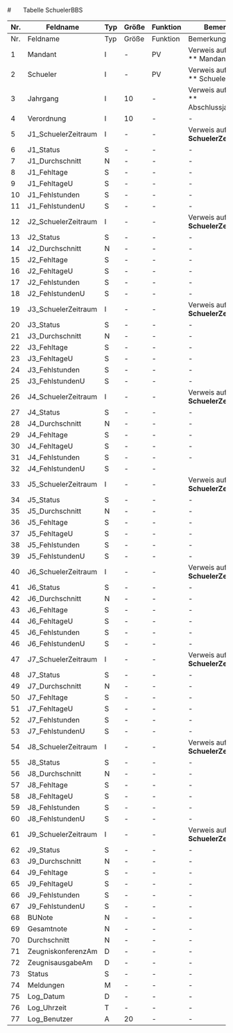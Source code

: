 #       Tabelle SchuelerBBS


Nr.|Feldname|Typ|Größe|Funktion|Bemerkung
--|--|--|--|--|--
Nr.|Feldname|Typ|Größe|Funktion|Bemerkung
1|Mandant|I|-|PV|Verweis auf Tabelle ** Mandanten**
2|Schueler|I|-|PV|Verweis auf Tabelle ** Schueler
3|Jahrgang|I|10|-|Verweis auf Tabelle ** Abschlussjahrgaenge
4|Verordnung|I|10|-|-
5|J1_SchuelerZeitraum|I|-|-|Verweis auf Tabelle **SchuelerZeitraeume**
6|J1_Status|S|-|-|-
7|J1_Durchschnitt|N|-|-|-
8|J1_Fehltage|S|-|-|-
9|J1_FehltageU|S|-|-|-
10|J1_Fehlstunden|S|-|-|-
11|J1_FehlstundenU|S|-|-|-
12|J2_SchuelerZeitraum|I|-|-|Verweis auf Tabelle **SchuelerZeitraeume**
13|J2_Status|S|-|-|-
14|J2_Durchschnitt|N|-|-|-
15|J2_Fehltage|S|-|-|-
16|J2_FehltageU|S|-|-|-
17|J2_Fehlstunden|S|-|-|-
18|J2_FehlstundenU|S|-|-|-
19|J3_SchuelerZeitraum|I|-|-|Verweis auf Tabelle **SchuelerZeitraeume**
20|J3_Status|S|-|-|-
21|J3_Durchschnitt|N|-|-|-
22|J3_Fehltage|S|-|-|-
23|J3_FehltageU|S|-|-|-
24|J3_Fehlstunden|S|-|-|-
25|J3_FehlstundenU|S|-|-|-
26|J4_SchuelerZeitraum|I|-|-|Verweis auf Tabelle **SchuelerZeitraeume**
27|J4_Status|S|-|-|-
28|J4_Durchschnitt|N|-|-|-
29|J4_Fehltage|S|-|-|-
30|J4_FehltageU|S|-|-|-
31|J4_Fehlstunden|S|-|-|-
32|J4_FehlstundenU|S|-|-|
33|J5_SchuelerZeitraum|I|-|-|Verweis auf Tabelle **SchuelerZeitraeume**
34|J5_Status|S|-|-|-
35|J5_Durchschnitt|N|-|-|-
36|J5_Fehltage|S|-|-|-
37|J5_FehltageU|S|-|-|-
38|J5_Fehlstunden|S|-|-|-
39|J5_FehlstundenU|S|-|-|-
40|J6_SchuelerZeitraum|I|-|-|Verweis auf Tabelle **SchuelerZeitraeume**
41|J6_Status|S|-|-|-
42|J6_Durchschnitt|N|-|-|-
43|J6_Fehltage|S|-|-|-
44|J6_FehltageU|S|-|-|-
45|J6_Fehlstunden|S|-|-|-
46|J6_FehlstundenU|S|-|-|-
47|J7_SchuelerZeitraum|I|-|-|Verweis auf Tabelle **SchuelerZeitraeume**
48|J7_Status|S|-|-|-
49|J7_Durchschnitt|N|-|-|-
50|J7_Fehltage|S|-|-|-
51|J7_FehltageU|S|-|-|-
52|J7_Fehlstunden|S|-|-|-
53|J7_FehlstundenU|S|-|-|-
54|J8_SchuelerZeitraum|I|-|-|Verweis auf Tabelle **SchuelerZeitraeume**
55|J8_Status|S|-|-|-
56|J8_Durchschnitt|N|-|-|-
57|J8_Fehltage|S|-|-|-
58|J8_FehltageU|S|-|-|-
59|J8_Fehlstunden|S|-|-|-
60|J8_FehlstundenU|S|-|-|-
61|J9_SchuelerZeitraum|I|-|-|Verweis auf Tabelle **SchuelerZeitraeume**
62|J9_Status|S|-|-|-
63|J9_Durchschnitt|N|-|-|-
64|J9_Fehltage|S|-|-|-
65|J9_FehltageU|S|-|-|-
66|J9_Fehlstunden|S|-|-|-
67|J9_FehlstundenU|S|-|-|-
68|BUNote|N|-|-|-
69|Gesamtnote|N|-|-|-
70|Durchschnitt|N|-|-|-
71|ZeugniskonferenzAm|D|-|-|-
72|ZeugnisausgabeAm|D|-|-|-
73|Status|S|-|-|-
74|Meldungen|M|-|-|-
75|Log_Datum|D|-|-|-
76|Log_Uhrzeit|T|-|-|-
77|Log_Benutzer|A|20|-|-

